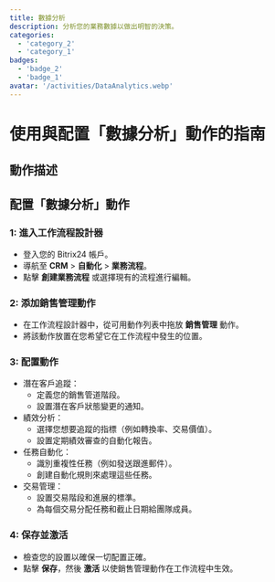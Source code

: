 ```yaml
---
title: 數據分析
description: 分析您的業務數據以做出明智的決策。
categories: 
  - 'category_2'
  - 'category_1'
badges: 
  - 'badge_2'
  - 'badge_1'
avatar: '/activities/DataAnalytics.webp'
---
```

# 使用與配置「數據分析」動作的指南

## 動作描述

## **配置「數據分析」動作**

### 1: 進入工作流程設計器
- 登入您的 Bitrix24 帳戶。
- 導航至 **CRM** > **自動化** > **業務流程**。
- 點擊 **創建業務流程** 或選擇現有的流程進行編輯。

### 2: 添加銷售管理動作
- 在工作流程設計器中，從可用動作列表中拖放 **銷售管理** 動作。
- 將該動作放置在您希望它在工作流程中發生的位置。

### 3: 配置動作
- 潛在客戶追蹤：
  - 定義您的銷售管道階段。
  - 設置潛在客戶狀態變更的通知。
- 績效分析：
  - 選擇您想要追蹤的指標（例如轉換率、交易價值）。
  - 設置定期績效審查的自動化報告。
- 任務自動化：
  - 識別重複性任務（例如發送跟進郵件）。
  - 創建自動化規則來處理這些任務。
- 交易管理：
  - 設置交易階段和進展的標準。
  - 為每個交易分配任務和截止日期給團隊成員。

### 4: 保存並激活
- 檢查您的設置以確保一切配置正確。
- 點擊 **保存**，然後 **激活** 以使銷售管理動作在工作流程中生效。